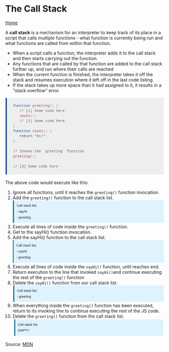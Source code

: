 # The Call Stack
[Home](../README.md)

A **call stack** is a mechanism for an interpreter to keep track of its place in a script that calls multiple functions - what function is currently being run and what functions are called from within that function.

- When a script calls a function, the interpreter adds it to the call stack and then starts carrying out the function.
- Any functions that are called by that function are added to the call stack further up, and run where their calls are reached
- When the current function is finished, the interpreter takes it off the stack and resumes execution where it left off in the last code listing.
- If the stack takes up more space than it had assigned to it, it results in a "stack overflow" error.

![Example](../img/callstack_1.png)

The above code would execute like this:
1. Ignore all functions, until it reaches the `greeting()` function invocation.
2. Add the `greeting()` function to the call stack list.
![Example](../img/callstack_2.png)
3. Execute all lines of code inside the `greeting()` function.
4. Get to the sayHi() function invocation.
5. Add the sayHi() function to the call stack list.
![Example](../img/callstack_3.png)
6. Execute all lines of code inside the `sayHi()` function, until reaches end.
7. Return execution to the line that invoked `sayHi()`and continue executing the rest of the `greeting()` function
8. Delete the `sayHi()` function from our call stack list.
![Example](../img/callstack_4.png)
9. When everything inside the `greeting()` function has been executed, return to its invoking line to continue executing the rest of the JS code.
10. Delete the `greeting()` function from the call stack list.
![Example](../img/callstack_5.png)


Source:
[MDN](https://developer.mozilla.org/en-US/docs/Glossary/Call_stack)
